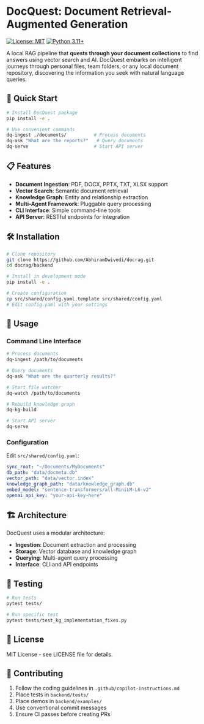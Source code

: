 # DocQuest: Document Retrieval-Augmented Generation

[![License: MIT](https://img.shields.io/badge/License-MIT-yellow.svg)](https://opensource.org/licenses/MIT)
[![Python 3.11+](https://img.shields.io/badge/python-3.11+-blue.svg)](https://www.python.org/downloads/)

A local RAG pipeline that **quests through your document collections** to find answers using vector search and AI. DocQuest embarks on intelligent journeys through personal files, team folders, or any local document repository, discovering the information you seek with natural language queries.

## 🚀 Quick Start

```bash
# Install DocQuest package
pip install -e .

# Use convenient commands
dq-ingest ./documents/          # Process documents
dq-ask "What are the reports?"   # Query documents
dq-serve                        # Start API server
```

## 📋 Features

- **Document Ingestion**: PDF, DOCX, PPTX, TXT, XLSX support
- **Vector Search**: Semantic document retrieval
- **Knowledge Graph**: Entity and relationship extraction
- **Multi-Agent Framework**: Pluggable query processing
- **CLI Interface**: Simple command-line tools
- **API Server**: RESTful endpoints for integration

## 🛠️ Installation

```bash
# Clone repository
git clone https://github.com/AbhiramDwivedi/docrag.git
cd docrag/backend

# Install in development mode
pip install -e .

# Create configuration
cp src/shared/config.yaml.template src/shared/config.yaml
# Edit config.yaml with your settings
```

## 📖 Usage

### Command Line Interface

```bash
# Process documents
dq-ingest /path/to/documents

# Query documents
dq-ask "What are the quarterly results?"

# Start file watcher
dq-watch /path/to/documents

# Rebuild knowledge graph
dq-kg-build

# Start API server
dq-serve
```

### Configuration

Edit `src/shared/config.yaml`:

```yaml
sync_root: "~/Documents/MyDocuments"
db_path: "data/docmeta.db"
vector_path: "data/vector.index"
knowledge_graph_path: "data/knowledge_graph.db"
embed_model: "sentence-transformers/all-MiniLM-L6-v2"
openai_api_key: "your-api-key-here"
```

## 🏗️ Architecture

DocQuest uses a modular architecture:

- **Ingestion**: Document extraction and processing
- **Storage**: Vector database and knowledge graph
- **Querying**: Multi-agent query processing
- **Interface**: CLI and API endpoints

## 🧪 Testing

```bash
# Run tests
pytest tests/

# Run specific test
pytest tests/test_kg_implementation_fixes.py
```

## 📄 License

MIT License - see LICENSE file for details.

## 🤝 Contributing

1. Follow the coding guidelines in `.github/copilot-instructions.md`
2. Place tests in `backend/tests/`
3. Place demos in `backend/examples/`
4. Use conventional commit messages
5. Ensure CI passes before creating PRs
